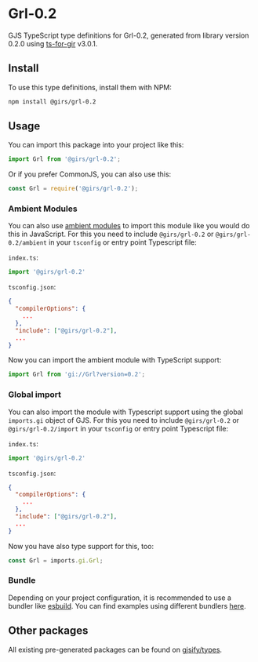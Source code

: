 
# Grl-0.2

GJS TypeScript type definitions for Grl-0.2, generated from library version 0.2.0 using [ts-for-gir](https://github.com/gjsify/ts-for-gir) v3.0.1.


## Install

To use this type definitions, install them with NPM:
```bash
npm install @girs/grl-0.2
```

## Usage

You can import this package into your project like this:
```ts
import Grl from '@girs/grl-0.2';
```

Or if you prefer CommonJS, you can also use this:
```ts
const Grl = require('@girs/grl-0.2');
```

### Ambient Modules

You can also use [ambient modules](https://github.com/gjsify/ts-for-gir/tree/main/packages/cli#ambient-modules) to import this module like you would do this in JavaScript.
For this you need to include `@girs/grl-0.2` or `@girs/grl-0.2/ambient` in your `tsconfig` or entry point Typescript file:

`index.ts`:
```ts
import '@girs/grl-0.2'
```

`tsconfig.json`:
```json
{
  "compilerOptions": {
    ...
  },
  "include": ["@girs/grl-0.2"],
  ...
}
```

Now you can import the ambient module with TypeScript support: 

```ts
import Grl from 'gi://Grl?version=0.2';
```

### Global import

You can also import the module with Typescript support using the global `imports.gi` object of GJS.
For this you need to include `@girs/grl-0.2` or `@girs/grl-0.2/import` in your `tsconfig` or entry point Typescript file:

`index.ts`:
```ts
import '@girs/grl-0.2'
```

`tsconfig.json`:
```json
{
  "compilerOptions": {
    ...
  },
  "include": ["@girs/grl-0.2"],
  ...
}
```

Now you have also type support for this, too:

```ts
const Grl = imports.gi.Grl;
```

### Bundle

Depending on your project configuration, it is recommended to use a bundler like [esbuild](https://esbuild.github.io/). You can find examples using different bundlers [here](https://github.com/gjsify/ts-for-gir/tree/main/examples).

## Other packages

All existing pre-generated packages can be found on [gjsify/types](https://github.com/gjsify/types).


